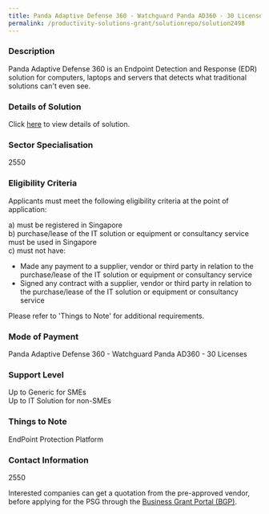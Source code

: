 ```yaml
---
title: Panda Adaptive Defense 360 - Watchguard Panda AD360 - 30 Licenses
permalink: /productivity-solutions-grant/solutionrepo/solution2498
---
```


### Description

Panda Adaptive Defense 360 is an Endpoint Detection and Response (EDR) solution for computers, laptops and servers that detects what traditional solutions can't even see.

### Details of Solution

Click <a href='Asiacloud Solutions Pte Ltd' target='_blank' rel='noopener'>here</a> to view details of solution.

### Sector Specialisation

 2550 

### Eligibility Criteria

Applicants must meet the following eligibility criteria at the point of application:

a) must be registered in Singapore <br>
b) purchase/lease of the IT solution or equipment or consultancy service must be used in Singapore <br>
c) must not have:
- Made any payment to a supplier, vendor or third party in relation to the purchase/lease of the IT solution or equipment or consultancy service
- Signed any contract with a supplier, vendor or third party in relation to the purchase/lease of the IT solution or equipment or consultancy service

Please refer to 'Things to Note' for additional requirements.

### Mode of Payment
Panda Adaptive Defense 360 - Watchguard Panda AD360 - 30 Licenses

### Support Level
Up to Generic for SMEs <br>
Up to IT Solution for non-SMEs

### Things to Note
EndPoint Protection Platform

### Contact Information
2550

Interested companies can get a quotation from the pre-approved vendor, before applying for the PSG through the <a target='_blank' rel='noopener' href='https://www.businessgrants.gov.sg/'>Business Grant Portal (BGP)</a>.
